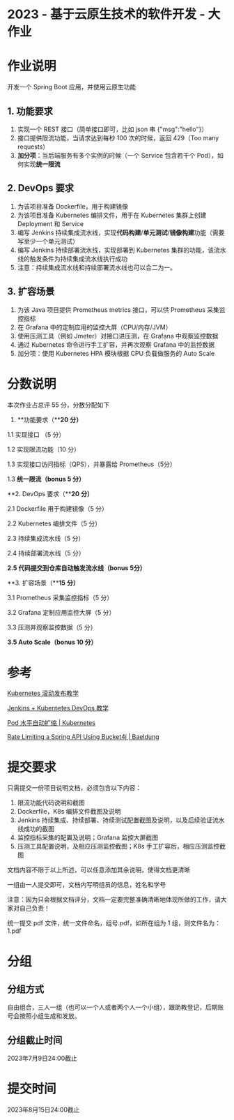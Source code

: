 # **2023 -** **基于云原生技术的软件开发 - 大作业**

# **作业说明**

开发一个 Spring Boot 应用，并使用云原生功能

## **1. 功能要求**

1. 实现一个 REST 接口（简单接口即可，比如 json 串 {"msg":"hello"}）
2. 接口提供限流功能，当请求达到每秒 100 次的时候，返回 429（Too many requests）
3. **加分项**：当后端服务有多个实例的时候（一个 Service 包含若干个 Pod），如何实现**统一限流**

## **2. DevOps 要求**

1. 为该项目准备 Dockerfile，用于构建镜像
2. 为该项目准备 Kubernetes 编排文件，用于在 Kubernetes 集群上创建 Deployment 和 Service
3. 编写 Jenkins 持续集成流水线，实现**代码构建**/**单元测试**/**镜像构建**功能（需要写至少一个单元测试）
4. 编写 Jenkins 持续部署流水线，实现部署到 Kubernetes 集群的功能，该流水线的触发条件为持续集成流水线执行成功
5. 注意：持续集成流水线和持续部署流水线也可以合二为一。

## **3. 扩容场景**

1. 为该 Java 项目提供 Prometheus metrics 接口，可以供 Prometheus 采集监控指标
2. 在 Grafana 中的定制应用的监控大屏（CPU/内存/JVM）
3. 使用压测工具（例如 Jmeter）对接口进压测，在 Grafana 中观察监控数据
4. 通过 Kubernetes 命令进行手工扩容，并再次观察 Grafana 中的监控数据
5. 加分项：使用 Kubernetes HPA 模块根据 CPU 负载做服务的 Auto Scale

# **分数说明**

本次作业占总评 55 分，分数分配如下

1. **功能要求（****20** **分）**

1.1 实现接口 （5 分）

1.2 实现限流功能（10 分）

1.3 实现接口访问指标（QPS），并暴露给 Prometheus（5分）

1.3 **统一限流（bonus 5 分）**

**2. DevOps 要求（****20** **分）**

2.1 Dockerfile 用于构建镜像（5 分）

2.2 Kubernetes 编排文件（5 分）

2.3 持续集成流水线（5 分）

2.4 持续部署流水线（5 分）

**2.5 代码提交到仓库自动触发流水线（bonus 5分）**

**3. 扩容场景（****15** **分）**

3.1 Prometheus 采集监控指标（5 分）

3.2 Grafana 定制应用监控大屏（5 分）

3.3 压测并观察监控数据（5 分） 

**3.5 Auto Scale（bonus 10 分）**

# **参考**

[Kubernetes 滚动发布教学](https://doc.weixin.qq.com/doc/w3_AK4AcQYdAN009vjjw3LTAOrcZ2kcn?scode=ABoAuwfGAAkjkTfgz6AK4AcQYdAN0)

[Jenkins + Kubernetes DevOps 教学](https://doc.weixin.qq.com/doc/w3_m_YeHOnMvfCxXW?scode=ABoAuwfGAAkCUcz9HWAK4AcQYdAN0)

[Pod 水平自动扩缩 | Kubernetes](https://kubernetes.io/zh-cn/docs/tasks/run-application/horizontal-pod-autoscale/)

[Rate Limiting a Spring API Using Bucket4j | Baeldung](https://www.baeldung.com/spring-bucket4j)

# **提交要求**

只需提交一份项目说明文档，必须包含以下内容：

1. 限流功能代码说明和截图
2. Dockerfile，K8s 编排文件截图及说明
3. Jenkins 持续集成、持续部署、持续测试配置截图及说明，以及后续验证流水线成功的截图
4. 监控指标采集的配置及说明；Grafana 监控大屏截图
5. 压测工具配置说明，及相应压测监控截图；K8s 手工扩容后，相应压测监控截图

文档内容不限于以上所述，可以任意添加其余说明，使得文档更清晰

一组由一人提交即可，文档内写明组员的信息，姓名和学号



注意：因为只会根据文档评分，文档一定要完整准确清晰地体现所做的工作，请大家对自己负责！

统一提交 pdf 文件，统一文件命名，组号.pdf，如所在组为 1 组，则文件名为：1.pdf



# **分组**

## **分组方式**

自由组合，三人一组（也可以一个人或者两个人一个小组），跟助教登记，后期账号会按照小组生成和发放。



## **分组截止时间**

2023年7月9日24:00截止



# **提交时间**

2023年8月15日24:00截止
